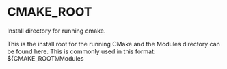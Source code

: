   

# CMAKE_ROOT  
Install directory for running cmake.  

This is the install root for the running CMake and the Modules
directory can be found here.  This is commonly used in this format:
${CMAKE_ROOT}/Modules  

